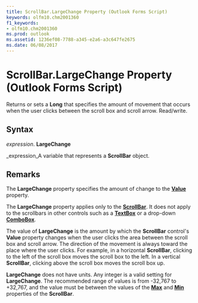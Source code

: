 ```yaml
---
title: ScrollBar.LargeChange Property (Outlook Forms Script)
keywords: olfm10.chm2001360
f1_keywords:
- olfm10.chm2001360
ms.prod: outlook
ms.assetid: 1236ef08-7788-a345-e2a6-a3c647fe2675
ms.date: 06/08/2017
---
```



# ScrollBar.LargeChange Property (Outlook Forms Script)

Returns or sets a **Long** that specifies the amount of movement that occurs when the user clicks between the scroll box and scroll arrow. Read/write.


## Syntax

 _expression_. **LargeChange**

 _expression_A variable that represents a **ScrollBar** object.


## Remarks

The **LargeChange** property specifies the amount of change to the **[Value](scrollbar-value-property-outlook-forms-script.md)** property.

The **LargeChange** property applies only to the **[ScrollBar](scrollbar-object-outlook-forms-script.md)**. It does not apply to the scrollbars in other controls such as a **[TextBox](textbox-object-outlook-forms-script.md)** or a drop-down **[ComboBox](combobox-object-outlook-forms-script.md)**.

The value of **LargeChange** is the amount by which the **ScrollBar** control's **Value** property changes when the user clicks the area between the scroll box and scroll arrow. The direction of the movement is always toward the place where the user clicks. For example, in a horizontal **ScrollBar**, clicking to the left of the scroll box moves the scroll box to the left. In a vertical **ScrollBar**, clicking above the scroll box moves the scroll box up.

 **LargeChange** does not have units. Any integer is a valid setting for **LargeChange**. The recommended range of values is from -32,767 to +32,767, and the value must be between the values of the **[Max](scrollbar-max-property-outlook-forms-script.md)** and **[Min](scrollbar-min-property-outlook-forms-script.md)** properties of the **ScrollBar**.


